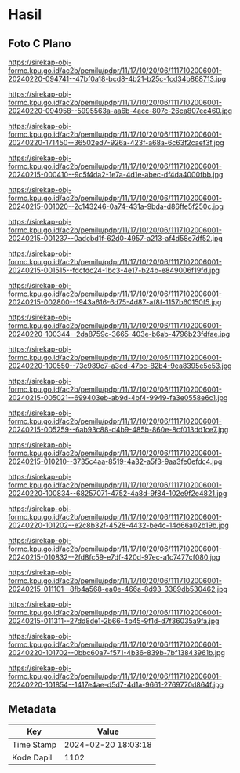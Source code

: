 # Hasil

## Foto C Plano

https://sirekap-obj-formc.kpu.go.id/ac2b/pemilu/pdpr/11/17/10/20/06/1117102006001-20240220-094741--47bf0a18-bcd8-4b21-b25c-1cd34b868713.jpg

https://sirekap-obj-formc.kpu.go.id/ac2b/pemilu/pdpr/11/17/10/20/06/1117102006001-20240220-094958--5995563a-aa6b-4acc-807c-26ca807ec460.jpg

https://sirekap-obj-formc.kpu.go.id/ac2b/pemilu/pdpr/11/17/10/20/06/1117102006001-20240220-171450--36502ed7-926a-423f-a68a-6c63f2caef3f.jpg

https://sirekap-obj-formc.kpu.go.id/ac2b/pemilu/pdpr/11/17/10/20/06/1117102006001-20240215-000410--9c5f4da2-1e7a-4d1e-abec-df4da4000fbb.jpg

https://sirekap-obj-formc.kpu.go.id/ac2b/pemilu/pdpr/11/17/10/20/06/1117102006001-20240215-001020--2c143246-0a74-431a-9bda-d86ffe5f250c.jpg

https://sirekap-obj-formc.kpu.go.id/ac2b/pemilu/pdpr/11/17/10/20/06/1117102006001-20240215-001237--0adcbd1f-62d0-4957-a213-af4d58e7df52.jpg

https://sirekap-obj-formc.kpu.go.id/ac2b/pemilu/pdpr/11/17/10/20/06/1117102006001-20240215-001515--fdcfdc24-1bc3-4e17-b24b-e849006f19fd.jpg

https://sirekap-obj-formc.kpu.go.id/ac2b/pemilu/pdpr/11/17/10/20/06/1117102006001-20240215-002800--1943a616-6d75-4d87-af8f-1157b60150f5.jpg

https://sirekap-obj-formc.kpu.go.id/ac2b/pemilu/pdpr/11/17/10/20/06/1117102006001-20240220-100344--2da8759c-3665-403e-b6ab-4796b23fdfae.jpg

https://sirekap-obj-formc.kpu.go.id/ac2b/pemilu/pdpr/11/17/10/20/06/1117102006001-20240220-100550--73c989c7-a3ed-47bc-82b4-9ea8395e5e53.jpg

https://sirekap-obj-formc.kpu.go.id/ac2b/pemilu/pdpr/11/17/10/20/06/1117102006001-20240215-005021--699403eb-ab9d-4bf4-9949-fa3e0558e6c1.jpg

https://sirekap-obj-formc.kpu.go.id/ac2b/pemilu/pdpr/11/17/10/20/06/1117102006001-20240215-005259--6ab93c88-d4b9-485b-860e-8cf013dd1ce7.jpg

https://sirekap-obj-formc.kpu.go.id/ac2b/pemilu/pdpr/11/17/10/20/06/1117102006001-20240215-010210--3735c4aa-8519-4a32-a5f3-9aa3fe0efdc4.jpg

https://sirekap-obj-formc.kpu.go.id/ac2b/pemilu/pdpr/11/17/10/20/06/1117102006001-20240220-100834--68257071-4752-4a8d-9f84-102e9f2e4821.jpg

https://sirekap-obj-formc.kpu.go.id/ac2b/pemilu/pdpr/11/17/10/20/06/1117102006001-20240220-101202--e2c8b32f-4528-4432-be4c-14d66a02b19b.jpg

https://sirekap-obj-formc.kpu.go.id/ac2b/pemilu/pdpr/11/17/10/20/06/1117102006001-20240215-010832--2fd8fc59-e7df-420d-97ec-a1c7477cf080.jpg

https://sirekap-obj-formc.kpu.go.id/ac2b/pemilu/pdpr/11/17/10/20/06/1117102006001-20240215-011101--8fb4a568-ea0e-466a-8d93-3389db530462.jpg

https://sirekap-obj-formc.kpu.go.id/ac2b/pemilu/pdpr/11/17/10/20/06/1117102006001-20240215-011311--27dd8de1-2b66-4b45-9f1d-d7f36035a9fa.jpg

https://sirekap-obj-formc.kpu.go.id/ac2b/pemilu/pdpr/11/17/10/20/06/1117102006001-20240220-101702--0bbc60a7-f571-4b36-839b-7bf13843961b.jpg

https://sirekap-obj-formc.kpu.go.id/ac2b/pemilu/pdpr/11/17/10/20/06/1117102006001-20240220-101854--1417e4ae-d5d7-4d1a-9661-2769770d864f.jpg


## Metadata

| Key        | Value               |
| ---------- | ------------------- |
| Time Stamp | 2024-02-20 18:03:18 |
| Kode Dapil | 1102                |



